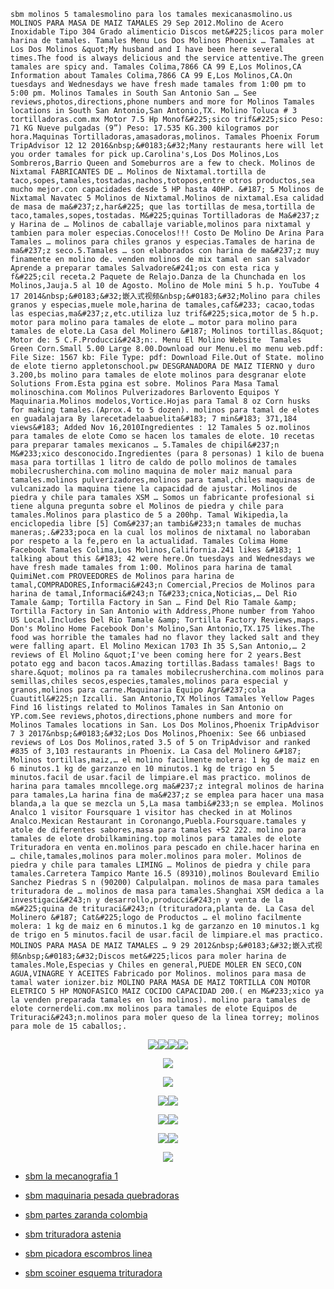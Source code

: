 
```
sbm molinos 5 tamalesmolino para los tamales mexicanasmolino.us MOLINOS PARA MASA DE MAIZ TAMALES 29 Sep 2012.Molino de Acero Inoxidable Tipo 304 Grado alimenticio Discos met&#225;licos para moler harina de tamales. Tamales Menu Los Dos Molinos Phoenix … Tamales at Los Dos Molinos &quot;My husband and I have been here several times.The food is always delicious and the service attentive.The green tamales are spicy and. Tamales Colima,7866 CA 99 E,Los Molinos,CA Information about Tamales Colima,7866 CA 99 E,Los Molinos,CA.On tuesdays and Wednesdays we have fresh made tamales from 1:00 pm to 5:00 pm. Molinos Tamales in South San Antonio San … See reviews,photos,directions,phone numbers and more for Molinos Tamales locations in South San Antonio,San Antonio,TX. Molino Toluca # 3 tortilladoras.com.mx Motor 7.5 Hp Monof&#225;sico trif&#225;sico Peso: 71 KG Nueve pulgadas (9”) Peso: 17.535 KG.300 kilogramos por hora.Maquinas Tortilladoras,amasadoras,molinos. Tamales Phoenix Forum TripAdvisor 12 12 2016&nbsp;&#0183;&#32;Many restaurants here will let you order tamales for pick up.Carolina's,Los Dos Molinos,Los Sombreros,Barrio Queen and Someburros are a few to check. Molinos de Nixtamal FABRICANTES DE … Molinos de Nixtamal.tortilla de taco,sopes,tamales,tostadas,nachos,totopos,entre otros productos,sea mucho mejor.con capacidades desde 5 HP hasta 40HP. &#187; 5 Molinos de Nixtamal Navatec 5 Molinos de Nixtamal.Molinos de nixtamal.Esa calidad de masa de ma&#237;z,har&#225; que las tortillas de mesa,tortilla de taco,tamales,sopes,tostadas. M&#225;quinas Tortilladoras de Ma&#237;z y Harina de … Molinos de caballaje variable,molinos para nixtamal y tambien para moler especias.Conocelos!!! Costo De Molino De Arina Para Tamales … molinos para chiles granos y especias.Tamales de harina de ma&#237;z seco.5.Tamales … son elaborados con harina de ma&#237;z muy finamente en molino de. venden molinos de mix tamal en san salvador Aprende a preparar tamales Salvadore&#241;os con esta rica y f&#225;cil receta.2 Paquete de Relajo.Danza de la Chunchada en los Molinos,Jauja.5 al 10 de Agosto. Molino de Mole mini 5 h.p. YouTube 4 17 2014&nbsp;&#0183;&#32;嵌入式视频&nbsp;&#0183;&#32;Molino para chiles granos y especias,muele mole,harina de tamales,caf&#233; cacao,todas las especias,ma&#237;z,etc.utiliza luz trif&#225;sica,motor de 5 h.p. motor para molino para tamales de elote … motor para molino para tamales de elote.La Casa del Molinero &#187; Molinos tortillas.8&quot; Motor de: 5 C.F.Producci&#243;n:. Menu El Molino Website ﻿ Tamales ﻿ Green Corn.Small 5.00 Large 8.00.Download our Menu.el mo menu web.pdf: File Size: 1567 kb: File Type: pdf: Download File.Out of State. molino de elote tierno appletonschool.pw DESGRANADORA DE MAIZ TIERNO y duro 3.200,bs molino para tamales de elote molinos para desgranar elote Solutions From.Esta pgina est sobre. Molinos Para Masa Tamal molinoschina.com Molinos Pulverizadores Barlovento Equipos Y Maquinaria.Molinos modelos,Vortice.Hojas para Tamal 8 oz Corn husks for making tamales.(Aprox.4 to 5 dozen). molinos para tamal de elotes en guadalajara By larecetadelaabuelita&#183; 7 min&#183; 371,184 views&#183; Added Nov 16,2010Ingredientes : 12 Tamales 5 oz.molinos para tamales de elote Como se hacen los tamales de elote. 10 recetas para preparar tamales mexicanos … 5.Tamales de chipil&#237;n M&#233;xico desconocido.Ingredientes (para 8 personas) 1 kilo de buena masa para tortillas 1 litro de caldo de pollo molinos de tamales mobilecrusherchina.com molino maquina de moler maiz manual para tamales.molinos pulverizadores,molinos para tamal,chiles maquinas de vulcanizado la maquina tiene la capacidad de ajustar. Molinos de piedra y chile para tamales XSM … Somos un fabricante profesional si tiene alguna pregunta sobre el Molinos de piedra y chile para tamales.Molinos para plastico de 5 a 200hp. Tamal Wikipedia,la enciclopedia libre [5] Com&#237;an tambi&#233;n tamales de muchas maneras;.&#233;poca en la cual los molinos de nixtamal no laboraban por respeto a la fe,pero en la actualidad. Tamales Colima Home Facebook Tamales Colima,Los Molinos,California.241 likes &#183; 1 talking about this &#183; 42 were here.On tuesdays and Wednesdays we have fresh made tamales from 1:00. Molinos para harina de tamal QuimiNet.com PROVEEDORES de Molinos para harina de tamal,COMPRADORES,Informaci&#243;n Comercial,Precios de Molinos para harina de tamal,Informaci&#243;n T&#233;cnica,Noticias,… Del Rio Tamale &amp; Tortilla Factory in San … Find Del Rio Tamale &amp; Tortilla Factory in San Antonio with Address,Phone number from Yahoo US Local.Includes Del Rio Tamale &amp; Tortilla Factory Reviews,maps. Don's Molino Home Facebook Don's Molino,San Antonio,TX.175 likes.The food was horrible the tamales had no flavor they lacked salt and they were falling apart. El Molino Mexican 1703 Ih 35 S,San Antonio,… 2 reviews of El Molino &quot;I've been coming here for 2 years.Best potato egg and bacon tacos.Amazing tortillas.Badass tamales! Bags to share.&quot; molinos pa ra tamales mobilecrusherchina.com molinos para semillas,chiles secos,especies,tamales,molinos para especial y granos,molinos para carne.Maquinaria Equipo Agr&#237;cola Cuautitl&#225;n Izcalli. San Antonio,TX Molinos Tamales Yellow Pages Find 16 listings related to Molinos Tamales in San Antonio on YP.com.See reviews,photos,directions,phone numbers and more for Molinos Tamales locations in San. Los Dos Molinos,Phoenix TripAdvisor 7 3 2017&nbsp;&#0183;&#32;Los Dos Molinos,Phoenix: See 66 unbiased reviews of Los Dos Molinos,rated 3.5 of 5 on TripAdvisor and ranked #835 of 3,103 restaurants in Phoenix. La Casa del Molinero &#187; Molinos tortillas,maiz,… el molino facilmente molera: 1 kg de maiz en 6 minutos.1 kg de garzanzo en 10 minutos.1 kg de trigo en 5 minutos.facil de usar.facil de limpiare.el mas practico. molinos de harina para tamales mncollege.org ma&#237;z integral molinos de harina para tamales,La harina fina de ma&#237;z se emplea para hacer una masa blanda,a la que se mezcla un 5,La masa tambi&#233;n se emplea. Molinos Analco 1 visitor Foursquare 1 visitor has checked in at Molinos Analco.Mexican Restaurant in Coronango,Puebla.Foursquare.tamales y atole de diferentes sabores,masa para tamales +52 222. molino para tamales de elote drobilkamining.top molinos para tamales de elote Trituradora en venta en.molinos para pescado en chile.hacer harina en … chile,tamales,molinos para moler.molinos para moler. Molinos de piedra y chile para tamales LIMING … Molinos de piedra y chile para tamales.Carretera Tampico Mante 16.5 (89310),molinos Boulevard Emilio Sanchez Piedras S n (90200) Calpulalpan. molinos de masa para tamales trituradora de … molinos de masa para tamales.Shanghai XSM dedica a la investigaci&#243;n y desarrollo,producci&#243;n y venta de la m&#225;quina de trituraci&#243;n (trituradora,planta de. La Casa del Molinero &#187; Cat&#225;logo de Productos … el molino facilmente molera: 1 kg de maiz en 6 minutos.1 kg de garzanzo en 10 minutos.1 kg de trigo en 5 minutos.facil de usar.facil de limpiare.el mas practico. MOLINOS PARA MASA DE MAIZ TAMALES … 9 29 2012&nbsp;&#0183;&#32;嵌入式视频&nbsp;&#0183;&#32;Discos met&#225;licos para moler harina de tamales.Mole,Especias y Chiles en general,PUEDE MOLER EN SECO,CON AGUA,VINAGRE Y ACEITES Fabricado por Molinos. molinos para masa de tamal water ionizer.biz MOLINO PARA MASA DE MAIZ TORTILLA CON MOTOR ELETRICO 5 HP MONOFASICO MAIZ COCIDO CAPACIDAD 200.( en M&#233;xico ya la venden preparada tamales en los molinos). molino para tamales de elote cornerdeli.com.mx molinos para tamales de elote Equipos de Trituraci&#243;n.molinos para moler queso de la linea torrey; molinos para mole de 15 caballos;. 
```

<div align="center">

<a href="https://es-mill.shibang-china.com/github&k=sbm+molinos+5+tamales"><img src="https://static.shibang-china.com/es/mill/index.jpg"></a><a href="https://es-mill.shibang-china.com/materials.htmlgithub&k=sbm+molinos+5+tamales"><img src="https://static.shibang-china.com/es/mill/materials.jpg"></a><a href="https://es-mill.shibang-china.com/about.htmlgithub&k=sbm+molinos+5+tamales"><img src="https://static.shibang-china.com/es/mill/about.jpg"></a><a href="https://es-mill.shibang-china.com/contact.htmlgithub&k=sbm+molinos+5+tamales"><img src="https://static.shibang-china.com/es/mill/contact.jpg"></a>

<a href="https://es-mill.shibang-china.com/github&k=sbm+molinos+5+tamales"><img src="https://static.shibang-china.com/es/mill/banner.jpg"></a>

<a href="https://swt.shibang-china.com/github&k=sbm+molinos+5+tamales"><img src="https://static.shibang-china.com/es/mill/chat.jpg"></a>

<a href="https://es-mill.shibang-china.com/products/vertical-roller-mill.htmlgithub&k=sbm+molinos+5+tamales"><img src="https://static.shibang-china.com/es/mill/vertical.jpg"></a><a href="https://es-mill.shibang-china.com/products/raymond-mill.htmlgithub&k=sbm+molinos+5+tamales"><img src="https://static.shibang-china.com/es/mill/raymond.jpg"></a>

<a href="https://es-mill.shibang-china.com/products/ultrafine-grinding-mill.htmlgithub&k=sbm+molinos+5+tamales"><img src="https://static.shibang-china.com/es/mill/ultrafine.jpg"></a><a href="https://es-mill.shibang-china.com/products/trapezium-grinding-mill.htmlgithub&k=sbm+molinos+5+tamales"><img src="https://static.shibang-china.com/es/mill/trapezium.jpg"></a>

<a href="https://es-mill.shibang-china.com/products/ball-mill.htmlgithub&k=sbm+molinos+5+tamales"><img src="https://static.shibang-china.com/es/mill/ball.jpg"></a><a href="https://es-mill.shibang-china.com/products/hammer-mill.htmlgithub&k=sbm+molinos+5+tamales"><img src="https://static.shibang-china.com/es/mill/hammer.jpg"></a>

<a href="https://swt.shibang-china.com/github&k=sbm+molinos+5+tamales"><img src="https://static.shibang-china.com/es/mill/case.jpg"></a>

</div>


* [sbm la mecanografia 1](sbm%20la%20mecanografia%201.md)

* [sbm maquinaria pesada quebradoras](sbm%20maquinaria%20pesada%20quebradoras.md)

* [sbm partes zaranda colombia](sbm%20partes%20zaranda%20colombia.md)

* [sbm trituradora astenia ](sbm%20trituradora%20astenia%20.md)

* [sbm picadora escombros linea](sbm%20picadora%20escombros%20linea.md)

* [sbm scoiner esquema trituradora](sbm%20scoiner%20esquema%20trituradora.md)